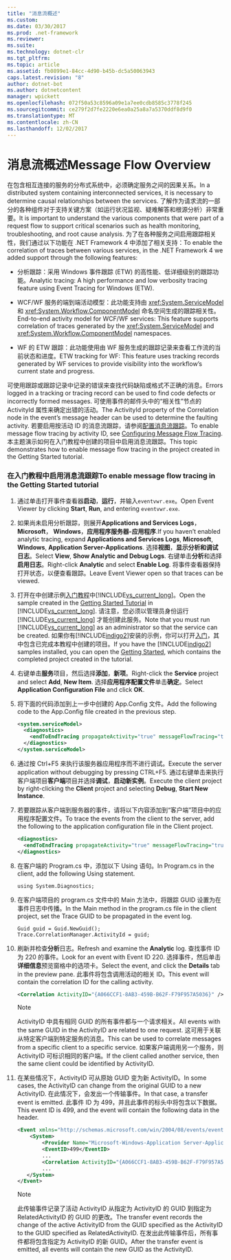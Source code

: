 ```yaml
---
title: "消息流概述"
ms.custom: 
ms.date: 03/30/2017
ms.prod: .net-framework
ms.reviewer: 
ms.suite: 
ms.technology: dotnet-clr
ms.tgt_pltfrm: 
ms.topic: article
ms.assetid: fb0899e1-84cc-4d90-b45b-dc5a50063943
caps.latest.revision: "8"
author: dotnet-bot
ms.author: dotnetcontent
manager: wpickett
ms.openlocfilehash: 072f50a53c8596a09e1a7ee0cdb8585c3778f245
ms.sourcegitcommit: ce279f2d7fe2220e6ea0a25a8a7a5370ddf8d9f0
ms.translationtype: MT
ms.contentlocale: zh-CN
ms.lasthandoff: 12/02/2017
---
```

# <a name="message-flow-overview"></a><span data-ttu-id="ef37b-102">消息流概述</span><span class="sxs-lookup"><span data-stu-id="ef37b-102">Message Flow Overview</span></span>
<span data-ttu-id="ef37b-103">在包含相互连接的服务的分布式系统中，必须确定服务之间的因果关系。</span><span class="sxs-lookup"><span data-stu-id="ef37b-103">In a distributed system containing interconnected services, it is necessary to determine causal relationships between the services.</span></span> <span data-ttu-id="ef37b-104">了解作为请求流的一部分的各种组件对于支持关键方案（如运行状况监视、疑难解答和根源分析）非常重要。</span><span class="sxs-lookup"><span data-stu-id="ef37b-104">It is important to understand the various components that were part of a request flow to support critical scenarios such as health monitoring, troubleshooting, and root cause analysis.</span></span> <span data-ttu-id="ef37b-105">为了在各种服务之间启用跟踪相关性，我们通过以下功能在 .NET Framework 4 中添加了相关支持：</span><span class="sxs-lookup"><span data-stu-id="ef37b-105">To enable the correlation of traces between various services, in the .NET Framework 4 we added support through the following features:</span></span>  
  
-   <span data-ttu-id="ef37b-106">分析跟踪：采用 Windows 事件跟踪 (ETW) 的高性能、低详细级别的跟踪功能。</span><span class="sxs-lookup"><span data-stu-id="ef37b-106">Analytic tracing: A high performance and low verbosity tracing feature using Event Tracing for Windows (ETW).</span></span>  
  
-   <span data-ttu-id="ef37b-107">WCF/WF 服务的端到端活动模型：此功能支持由 <xref:System.ServiceModel> 和 <xref:System.Workflow.ComponentModel> 命名空间生成的跟踪相关性。</span><span class="sxs-lookup"><span data-stu-id="ef37b-107">End-to-end activity model for WCF/WF services: This feature supports correlation of traces generated by the <xref:System.ServiceModel> and <xref:System.Workflow.ComponentModel> namespaces.</span></span>  
  
-   <span data-ttu-id="ef37b-108">WF 的 ETW 跟踪：此功能使用由 WF 服务生成的跟踪记录来查看工作流的当前状态和进度。</span><span class="sxs-lookup"><span data-stu-id="ef37b-108">ETW tracking for WF: This feature uses tracking records generated by WF services to provide visibility into the workflow’s current state and progress.</span></span>  
  
 <span data-ttu-id="ef37b-109">可使用跟踪或跟踪记录中记录的错误来查找代码缺陷或格式不正确的消息。</span><span class="sxs-lookup"><span data-stu-id="ef37b-109">Errors logged in a tracking or tracing record can be used to find code defects or incorrectly formed messages.</span></span> <span data-ttu-id="ef37b-110">可使用事件的邮件头中的“相关性”节点的 ActivityId 属性来确定出错的活动。</span><span class="sxs-lookup"><span data-stu-id="ef37b-110">The ActivityId property of the Correlation node in the event’s message header can be used to determine the faulting activity.</span></span> <span data-ttu-id="ef37b-111">若要启用按活动 ID 的消息流跟踪，请参阅[配置消息流跟踪](../../../../docs/framework/wcf/diagnostics/etw/configuring-message-flow-tracing.md)。</span><span class="sxs-lookup"><span data-stu-id="ef37b-111">To enable message flow tracing by activity ID, see [Configuring Message Flow Tracing](../../../../docs/framework/wcf/diagnostics/etw/configuring-message-flow-tracing.md).</span></span> <span data-ttu-id="ef37b-112">本主题演示如何在入门教程中创建的项目中启用消息流跟踪。</span><span class="sxs-lookup"><span data-stu-id="ef37b-112">This topic demonstrates how to enable message flow tracing in the project created in the Getting Started tutorial.</span></span>  
  
### <a name="to-enable-message-flow-tracing-in-the-getting-started-tutorial"></a><span data-ttu-id="ef37b-113">在入门教程中启用消息流跟踪</span><span class="sxs-lookup"><span data-stu-id="ef37b-113">To enable message flow tracing in the Getting Started tutorial</span></span>  
  
1.  <span data-ttu-id="ef37b-114">通过单击打开事件查看器**启动**，**运行**，并输入`eventvwr.exe`。</span><span class="sxs-lookup"><span data-stu-id="ef37b-114">Open Event Viewer by clicking **Start**, **Run**, and entering `eventvwr.exe`.</span></span>  
  
2.  <span data-ttu-id="ef37b-115">如果尚未启用分析跟踪，则展开**Applications and Services Logs**， **Microsoft**， **Windows**，**应用程序服务器-应用程序**.</span><span class="sxs-lookup"><span data-stu-id="ef37b-115">If you haven’t enabled analytic tracing, expand **Applications and Services Logs**, **Microsoft**, **Windows**, **Application Server-Applications**.</span></span> <span data-ttu-id="ef37b-116">选择**视图**，**显示分析和调试日志**。</span><span class="sxs-lookup"><span data-stu-id="ef37b-116">Select **View**, **Show Analytic and Debug Logs**.</span></span> <span data-ttu-id="ef37b-117">右键单击**分析**和选择**启用日志**。</span><span class="sxs-lookup"><span data-stu-id="ef37b-117">Right-click **Analytic** and select **Enable Log**.</span></span> <span data-ttu-id="ef37b-118">将事件查看器保持打开状态，以便查看跟踪。</span><span class="sxs-lookup"><span data-stu-id="ef37b-118">Leave Event Viewer open so that traces can be viewed.</span></span>  
  
3.  <span data-ttu-id="ef37b-119">打开在中创建示例[入门教程](../../../../docs/framework/wcf/getting-started-tutorial.md)中[!INCLUDE[vs_current_long](../../../../includes/vs-current-long-md.md)]。</span><span class="sxs-lookup"><span data-stu-id="ef37b-119">Open the sample created in the [Getting Started Tutorial](../../../../docs/framework/wcf/getting-started-tutorial.md) in [!INCLUDE[vs_current_long](../../../../includes/vs-current-long-md.md)].</span></span> <span data-ttu-id="ef37b-120">请注意，您必须以管理员身份运行 [!INCLUDE[vs_current_long](../../../../includes/vs-current-long-md.md)] 才能创建此服务。</span><span class="sxs-lookup"><span data-stu-id="ef37b-120">Note that you must run [!INCLUDE[vs_current_long](../../../../includes/vs-current-long-md.md)] as an administrator so that the service can be created.</span></span> <span data-ttu-id="ef37b-121">如果你有[!INCLUDE[indigo2](../../../../includes/indigo2-md.md)]安装的示例，你可以打开[入门](../../../../docs/framework/wcf/samples/getting-started-sample.md)，其中包含已完成本教程中创建的项目。</span><span class="sxs-lookup"><span data-stu-id="ef37b-121">If you have the [!INCLUDE[indigo2](../../../../includes/indigo2-md.md)] samples installed, you can open the [Getting Started](../../../../docs/framework/wcf/samples/getting-started-sample.md), which contains the completed project created in the tutorial.</span></span>  
  
4.  <span data-ttu-id="ef37b-122">右键单击**服务**项目，然后选择**添加**，**新项**。</span><span class="sxs-lookup"><span data-stu-id="ef37b-122">Right-click the **Service** project and select **Add**, **New Item**.</span></span> <span data-ttu-id="ef37b-123">选择**应用程序配置文件**单击**确定**。</span><span class="sxs-lookup"><span data-stu-id="ef37b-123">Select **Application Configuration File** and click **OK**.</span></span>  
  
5.  <span data-ttu-id="ef37b-124">将下面的代码添加到上一步中创建的 App.Config 文件。</span><span class="sxs-lookup"><span data-stu-id="ef37b-124">Add the following code to the App.Config file created in the previous step.</span></span>  
  
    ```xml  
    <system.serviceModel>  
      <diagnostics>  
        <endToEndTracing propagateActivity="true" messageFlowTracing="true"/>  
      </diagnostics>  
    </system.serviceModel>  
    ```  
  
6.  <span data-ttu-id="ef37b-125">通过按 Ctrl+F5 来执行该服务器应用程序而不进行调试。</span><span class="sxs-lookup"><span data-stu-id="ef37b-125">Execute the server application without debugging by pressing CTRL+F5.</span></span> <span data-ttu-id="ef37b-126">通过右键单击来执行客户端项目**客户端**项目并选择**调试**，**启动新实例**。</span><span class="sxs-lookup"><span data-stu-id="ef37b-126">Execute the client project by right-clicking the **Client** project and selecting **Debug**, **Start New Instance**.</span></span>  
  
7.  <span data-ttu-id="ef37b-127">若要跟踪从客户端到服务器的事件，请将以下内容添加到“客户端”项目中的应用程序配置文件。</span><span class="sxs-lookup"><span data-stu-id="ef37b-127">To trace the events from the client to the server, add the following to the application configuration file in the Client project.</span></span>  
  
    ```xml  
    <diagnostics>  
      <endToEndTracing propagateActivity="true" messageFlowTracing="true"/>  
    </diagnostics>  
    ```  
  
8.  <span data-ttu-id="ef37b-128">在客户端的 Program.cs 中，添加以下 Using 语句。</span><span class="sxs-lookup"><span data-stu-id="ef37b-128">In Program.cs in the client, add the following Using statement.</span></span>  
  
    ```  
    using System.Diagnostics;  
    ```  
  
9. <span data-ttu-id="ef37b-129">在客户端项目的 program.cs 文件中的 Main 方法中，将跟踪 GUID 设置为在事件日志中传播。</span><span class="sxs-lookup"><span data-stu-id="ef37b-129">In the Main method in the program.cs file in the client project, set the Trace GUID to be propagated in the event log.</span></span>  
  
    ```  
    Guid guid = Guid.NewGuid();  
    Trace.CorrelationManager.ActivityId = guid;  
    ```  
  
10. <span data-ttu-id="ef37b-130">刷新并检查**分析**日志。</span><span class="sxs-lookup"><span data-stu-id="ef37b-130">Refresh and examine the **Analytic**  log.</span></span>  <span data-ttu-id="ef37b-131">查找事件 ID 为 220 的事件。</span><span class="sxs-lookup"><span data-stu-id="ef37b-131">Look for an event with Event ID 220.</span></span>  <span data-ttu-id="ef37b-132">选择事件，然后单击**详细信息**预览窗格中的选项卡。</span><span class="sxs-lookup"><span data-stu-id="ef37b-132">Select the event, and click the **Details** tab in the preview pane.</span></span> <span data-ttu-id="ef37b-133">此事件将包含调用活动的相关 ID。</span><span class="sxs-lookup"><span data-stu-id="ef37b-133">This event will contain the correlation ID for the calling activity.</span></span>  
  
    ```xml  
    <Correlation ActivityID="{A066CCF1-8AB3-459B-B62F-F79F957A5036}" />  
    ```  
  
    > [!NOTE]
    >  <span data-ttu-id="ef37b-134">ActivityID 中具有相同 GUID 的所有事件都与一个请求相关。</span><span class="sxs-lookup"><span data-stu-id="ef37b-134">All events with the same GUID in the ActivityID are related to one request.</span></span> <span data-ttu-id="ef37b-135">这可用于关联从特定客户端到特定服务的消息。</span><span class="sxs-lookup"><span data-stu-id="ef37b-135">This can be used to correlate messages from a specific client to a specific service.</span></span> <span data-ttu-id="ef37b-136">如果客户端调用另一个服务，则 ActivityID 可标识相同的客户端。</span><span class="sxs-lookup"><span data-stu-id="ef37b-136">If the client called another service, then the same client could be identified by ActivityID.</span></span>  
  
11. <span data-ttu-id="ef37b-137">在某些情况下，ActivityID 可从原始 GUID 变为新 ActivityID。</span><span class="sxs-lookup"><span data-stu-id="ef37b-137">In some cases, the ActivityID can change from the original GUID to a new ActivityID.</span></span> <span data-ttu-id="ef37b-138">在此情况下，会发出一个传输事件。</span><span class="sxs-lookup"><span data-stu-id="ef37b-138">In that case, a transfer event is emitted.</span></span> <span data-ttu-id="ef37b-139">此事件 ID 为 499，并且此事件的标头中将包含以下数据。</span><span class="sxs-lookup"><span data-stu-id="ef37b-139">This event ID is 499, and the event will contain the following data in the header.</span></span>  
  
    ```xml  
    <Event xmlns="http://schemas.microsoft.com/win/2004/08/events/event">  
        <System>  
            <Provider Name="Microsoft-Windows-Application Server-Applications" Guid="{c651f5f6-1c0d-492e-8ae1-b4efd7c9d503}" />   
            <EventID>499</EventID>   
            ...  
            <Correlation ActivityID="{A066CCF1-8AB3-459B-B62F-F79F957A5036}" RelatedActivityID="{85FC0930-9C49-42DA-804B-A7368104BD1B}" />   
            ...  
       </System>  
    </Event>  
    ```  
  
    > [!NOTE]
    >  <span data-ttu-id="ef37b-140">此传输事件记录了活动 ActivityID 从指定为 ActivityID 的 GUID 到指定为 RelatedActivityID 的 GUID 的更改。</span><span class="sxs-lookup"><span data-stu-id="ef37b-140">The transfer event records the change of the active ActivityID from the GUID specified as the ActivityID to the GUID specified as RelatedActivityID.</span></span> <span data-ttu-id="ef37b-141">在发出此传输事件后，所有事件都将包含指定为 ActivityID 的新 GUID。</span><span class="sxs-lookup"><span data-stu-id="ef37b-141">After the transfer event is emitted, all events will contain the new GUID as the ActivityID.</span></span>
